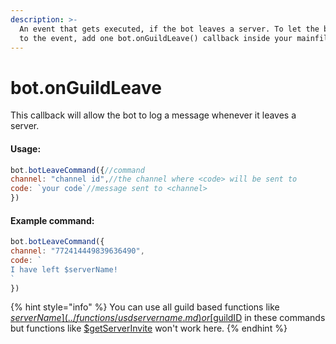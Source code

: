 ```yaml
---
description: >-
  An event that gets executed, if the bot leaves a server. To let the bot listen
  to the event, add one bot.onGuildLeave() callback inside your mainfile.
---
```


# bot.onGuildLeave

This callback will allow the bot to log a message whenever it leaves a server.

#### Usage:

```javascript
bot.botLeaveCommand({//command
channel: "channel id",//the channel where <code> will be sent to
code: `your code`//message sent to <channel>
})
```

#### Example command:

```javascript
bot.botLeaveCommand({
channel: "772414449839636490",
code: `
I have left $serverName!
`
})
```

{% hint style="info" %}
You can use all guild based functions like [$serverName](../functions/usdservername.md) or [$guildID](../functions/usdguildid.md) in these commands but functions like [$getServerInvite](../functions/usdgetserverinvite.md) won't work here.
{% endhint %}